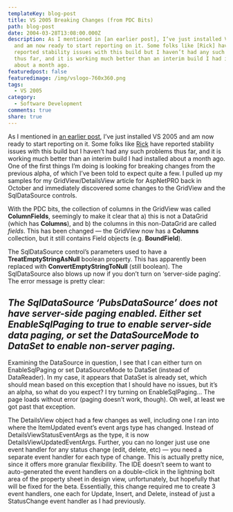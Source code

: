 ```yaml
---
templateKey: blog-post
title: VS 2005 Breaking Changes (from PDC Bits)
path: blog-post
date: 2004-03-28T13:08:00.000Z
description: As I mentioned in [an earlier post], I’ve just installed VS 2005
  and am now ready to start reporting on it. Some folks like [Rick] have
  reported stability issues with this build but I haven’t had any such problems
  thus far, and it is working much better than an interim build I had installed
  about a month ago.
featuredpost: false
featuredimage: /img/vslogo-760x360.png
tags:
  - VS 2005
category:
  - Software Development
comments: true
share: true
---
```

<!--StartFragment-->

As I mentioned in [an earlier post](http://aspadvice.com/blogs/ssmith/archive/2004/03/27/1793.aspx), I’ve just installed VS 2005 and am now ready to start reporting on it. Some folks like [Rick](http://west-wind.com/weblog/posts/325.aspx) have reported stability issues with this build but I haven’t had any such problems thus far, and it is working much better than an interim build I had installed about a month ago. One of the first things I’m doing is looking for breaking changes from the previous alpha, of which I’ve been told to expect quite a few. I pulled up my samples for my GridView/DetailsView article for AspNetPRO back in October and immediately discovered some changes to the GridView and the SqlDataSource controls.

With the PDC bits, the collection of columns in the GridView was called **ColumnFields**, seemingly to make it clear that a) this is not a DataGrid (which has **Columns**), and b) the columns in this non-DataGrid are called *fields*. This has been changed — the GridView now has a **Columns** collection, but it still contains Field objects (e.g. **BoundField**).

The SqlDataSource control’s parameters used to have a **TreatEmptyStringAsNull** boolean property. This has apparently been replaced with **ConvertEmptyStringToNull** (still boolean). The SqlDataSource also blows up now if you don’t turn on ‘server-side paging’. The error message is pretty clear:

## *The SqlDataSource ‘PubsDataSource’ does not have server-side paging enabled. Either set EnableSqlPaging to true to enable server-side data paging, or set the DataSourceMode to DataSet to enable non-server paging.*

Examining the DataSource in question, I see that I can either turn on EnableSqlPaging or set DataSourceMode to DataSet (instead of DataReader). In my case, it appears that DataSet is already set, which should mean based on this exception that I should have no issues, but it’s an alpha, so what do you expect? I try turning on EnableSqlPaging… The page loads without error (paging doesn’t work, though). Oh well, at least we got past that exception.

The DetailsView object had a few changes as well, including one I ran into where the ItemUpdated event’s event args type has changed. Instead of DetailsViewStatusEventArgs as the type, it is now DetailsViewUpdatedEventArgs. Further, you can no longer just use one event handler for any status change (edit, delete, etc) — you need a separate event handler for each type of change. This is actually pretty nice, since it offers more granular flexibility. The IDE doesn’t seem to want to auto-generated the event handlers on a double-click in the lightning bolt area of the property sheet in design view, unfortunately, but hopefully that will be fixed for the beta. Essentially, this change required me to create 3 event handlers, one each for Update, Insert, and Delete, instead of just a StatusChange event handler as I had previously.

<!--EndFragment-->